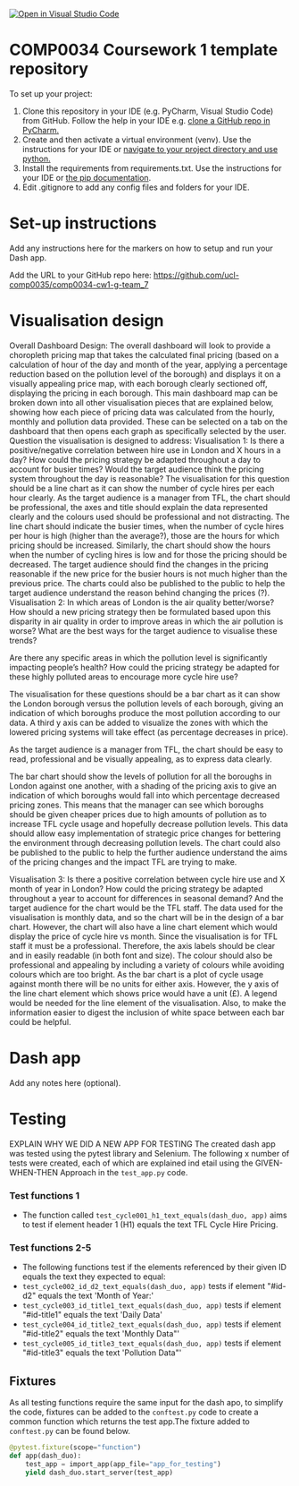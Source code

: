 [![Open in Visual Studio Code](https://classroom.github.com/assets/open-in-vscode-c66648af7eb3fe8bc4f294546bfd86ef473780cde1dea487d3c4ff354943c9ae.svg)](https://classroom.github.com/online_ide?assignment_repo_id=9809938&assignment_repo_type=AssignmentRepo)
# COMP0034 Coursework 1 template repository

To set up your project:

1. Clone this repository in your IDE (e.g. PyCharm, Visual Studio Code) from GitHub. Follow the help in your IDE
   e.g. [clone a GitHub repo in PyCharm.](https://www.jetbrains.com/help/pycharm/manage-projects-hosted-on-github.html#clone-from-GitHub)
2. Create and then activate a virtual environment (venv). Use the instructions for your IDE
   or [navigate to your project directory and use python.](https://packaging.python.org/guides/installing-using-pip-and-virtual-environments/)
3. Install the requirements from requirements.txt. Use the instructions for your IDE
   or [the pip documentation](https://pip.pypa.io/en/latest/user_guide/#requirements-files).
4. Edit .gitignore to add any config files and folders for your IDE. 


# Set-up instructions

Add any instructions here for the markers on how to setup and run your Dash app.

Add the URL to your GitHub repo here: https://github.com/ucl-comp0035/comp0034-cw1-g-team_7


# Visualisation design

Overall Dashboard Design:
The overall dashboard will look to provide a choropleth pricing map that takes the calculated final pricing (based on a calculation of hour of the day and month of the year, applying a percentage reduction based on the pollution level of the borough) and displays it on a visually appealing price map, with each borough clearly sectioned off, displaying the pricing in each borough. 
This main dashboard map can be broken down into all other visualisation pieces that are explained below, showing how each piece of pricing data was calculated from the hourly, monthly and pollution data provided. These can be selected on a tab on the dashboard that then opens each graph as specifically selected by the user.
Question the visualisation is designed to address:
Visualisation 1:
Is there a positive/negative correlation between hire use in London and X hours in a day? How could the pricing strategy be adapted throughout a day to account for busier times? Would the target audience think the pricing system throughout the day is reasonable? 
The visualisation for this question should be a line chart as it can show the number of cycle hires per each hour clearly. 
As the target audience is a manager from TFL, the chart should be professional, the axes and title should explain the data represented clearly and the colours used should be professional and not distracting.
The line chart should indicate the busier times, when the number of cycle hires per hour is high (higher than the average?), those are the hours for which pricing should be increased. Similarly, the chart should show the hours when the number of cycling hires is low and for those the pricing should be decreased. The target audience should find the changes in the pricing reasonable if the new price for the busier hours is not much higher than the previous price. The charts could also be published to the public to help the target audience understand the reason behind changing the prices (?).
Visualisation 2:
In which areas of London is the air quality better/worse? How should a new pricing strategy then be formulated based upon this disparity in air quality in order to improve areas in which the air pollution is worse? What are the best ways for the target audience to visualise these trends?

Are there any specific areas in which the pollution level is significantly impacting people’s health? How could the pricing strategy be adapted for these highly polluted areas to encourage more cycle hire use?  

The visualisation for these questions should be a bar chart as it can show the London borough versus the pollution levels of each borough, giving an indication of which boroughs produce the most pollution according to our data. A third y axis can be added to visualize the zones with which the lowered pricing systems will take effect (as percentage decreases in price).

As the target audience is a manager from TFL, the chart should be easy to read, professional and be visually appealing, as to express data clearly.

The bar chart should show the levels of pollution for all the boroughs in London against one another, with a shading of the pricing axis to give an indication of which boroughs would fall into which percentage decreased pricing zones. This means that the manager can see which boroughs should be given cheaper prices due to high amounts of pollution as to increase TFL cycle usage and hopefully decrease pollution levels. This data should allow easy implementation of strategic price changes for bettering the environment through decreasing pollution levels. The chart could also be published to the public to help the further audience understand the aims of the pricing changes and the impact TFL are trying to make.

Visualisation 3:
Is there a positive correlation between cycle hire use and X month of year in London? How could the pricing strategy be adapted throughout a year to account for differences in seasonal demand? 
And the target audience for the chart would be the TFL staff. 
The data used for the visualisation is monthly data, and so the chart will be in the design of a bar chart. However, the chart will also have a line chart element which would display the price of cycle hire vs month. 
Since the visualisation is for TFL staff it must be a professional. Therefore, the axis labels should be clear and in easily readable (in both font and size). The colour should also be professional and appealing by including a variety of colours while avoiding colours which are too bright. As the bar chart is a plot of cycle usage against month there will be no units for either axis. However, the y axis of the line chart element which shows price would have a unit (£). A legend would be needed for the line element of the visualisation. Also, to make the information easier to digest the inclusion of white space between each bar could be helpful.

# Dash app

Add any notes here (optional).

# Testing

EXPLAIN WHY WE DID A NEW APP FOR TESTING
The created dash app was tested using the pytest library and Selenium. The following x number of tests were created, each of which are explained ind etail using the GIVEN-WHEN-THEN Approach in the `test_app.py` code.

 ### Test functions 1 
 - The function called `test_cycle001_h1_text_equals(dash_duo, app)` aims to test if element header 1 (H1) equals the text TFL Cycle Hire Pricing.

 ### Test functions 2-5
- The following functions test if the elements referenced by their given ID equals the text they expected to equal:
 - `test_cycle002_id_d2_text_equals(dash_duo, app)` tests if element "#id-d2" equals the text 'Month of Year:'
 - `test_cycle003_id_title1_text_equals(dash_duo, app)` tests if element "#id-title1" equals the text 'Daily Data'
 - `test_cycle004_id_title2_text_equals(dash_duo, app)` tests if element "#id-title2" equals the text 'Monthly Data"'
 - `test_cycle005_id_title3_text_equals(dash_duo, app)` tests if element "#id-title3" equals the text 'Pollution Data"'



## Fixtures
As all testing functions require the same input for the dash apo, to simplify the code, fixtures can be added to the `conftest.py` code to create a common function which returns the test app.The fixture added to `conftest.py` can be found below.

```py
@pytest.fixture(scope="function")
def app(dash_duo):
    test_app = import_app(app_file="app_for_testing")
    yield dash_duo.start_server(test_app)
```
